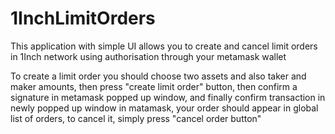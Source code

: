 # 1InchLimitOrders

This application with simple UI allows you to create and cancel limit orders in 1Inch network using authorisation through your metamask wallet

To create a limit order you should choose two assets and also taker and maker amounts, then press "create limit order" button, then confirm a signature in metamask popped up window, and finally confirm transaction in newly popped up window in matamask, your order should appear in global list of orders, to cancel it, simply press "cancel order button"
